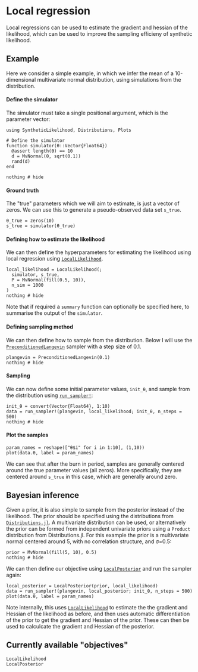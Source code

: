 # Local regression
Local regressions can be used to estimate the gradient and hessian of the likelihood,
which can be used to improve the sampling efficieny of synthetic likelihood.

## Example
Here we consider a simple example, in which we infer the mean of a 10-dimensional multivariate normal distribution, using simulations from the distribution.

#### Define the simulator
The simulator must take a single positional argument, which is the parameter vector:

```@example 1
using SyntheticLikelihood, Distributions, Plots

# Define the simulator
function simulator(θ::Vector{Float64})
  @assert length(θ) == 10
  d = MvNormal(θ, sqrt(0.1))
  rand(d)
end

nothing # hide
```

#### Ground truth
The "true" parameters which we will aim to estimate, is just a vector of zeros. We can use this to generate a pseudo-observed data set `s_true`.

```@example 1
θ_true = zeros(10)
s_true = simulator(θ_true)
```

#### Defining how to estimate the likelihood
We can then define the hyperparameters for estimating the likelihood using local regression using [`LocalLikelihood`](@ref).

```@example 1
local_likelihood = LocalLikelihood(;
  simulator, s_true,
  P = MvNormal(fill(0.5, 10)),
  n_sim = 1000
)
nothing # hide
```

Note that if required a `summary` function can optionally be specified here, to summarise the output of the `simulator`.

#### Defining sampling method
We can then define how to sample from the distribution. Below I will use the [`PreconditionedLangevin`](@ref) sampler with a step size of 0.1.

```@example 1
plangevin = PreconditionedLangevin(0.1)
nothing # hide
```

#### Sampling
We can now define some initial parameter values, `init_θ`, and sample from the distribution using [`run_sampler!`](@ref):

```@example 1
init_θ = convert(Vector{Float64}, 1:10)
data = run_sampler!(plangevin, local_likelihood; init_θ, n_steps = 500)
nothing # hide
```

#### Plot the samples
```@example 1
param_names = reshape(["θ$i" for i in 1:10], (1,10))
plot(data.θ, label = param_names)
```

We can see that after the burn in period, samples are generally centered around the true parameter values (all zeros). More specifically, they are centered around `s_true` in this case, which are generally around zero.

## Bayesian inference
Given a prior, it is also simple to sample from the posterior instead of the likelihood. The prior should be specified using the distributions from [`Distributions.jl`](https://juliastats.org/Distributions.jl/stable/). A multivariate distribution can be used, or alternatively the prior can be formed from independent univariate priors using a `Product` distribution from Distributions.jl. For this example the prior is a multivariate normal centered around 5, with no correlation structure, and σ=0.5:

```@example 1
prior = MvNormal(fill(5, 10), 0.5)
nothing # hide
```

We can then define our objective using [`LocalPosterior`](@ref) and run the sampler again:

```@example 1
local_posterior = LocalPosterior(prior, local_likelihood)
data = run_sampler!(plangevin, local_posterior; init_θ, n_steps = 500)
plot(data.θ, label = param_names)
```

Note internally, this uses [`LocalLikelihood`](@ref) to estimate the the gradient and Hessian of the likelihood as before, and then uses automatic differentiation of the prior to get the gradient and Hessian of the prior. These can then be used to calculcate the gradient and Hessian of the posterior.

## Currently available "objectives"
```@docs
LocalLikelihood
LocalPosterior
```
